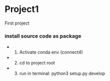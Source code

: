 # Project1
First project

### install source code as package
- 1. Activate conda env (connect4)
- 2. cd to project root
- 3. run in terminal: python3 setup.py develop

